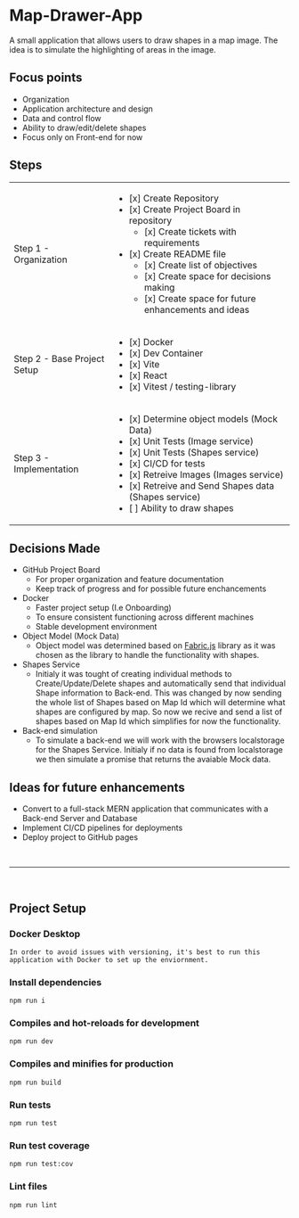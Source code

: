 # Map-Drawer-App
A small application that allows users to draw shapes in a map image. The idea is to simulate the highlighting of areas in the image.


## Focus points
- Organization
- Application architecture and design
- Data and control flow
- Ability to draw/edit/delete shapes
- Focus only on Front-end for now

## Steps
<table>
    <tr>
        <td>Step 1 - Organization</td>
        <td>
          <ul>
            <li>[x] Create Repository</li>
            <li>
              [x] Create Project Board in repository
              <ul>
                <li>[x] Create tickets with requirements </li>
              </ul>
            </li>            
            <li>
              [x] Create README file
              <ul>
                <li>[x] Create list of objectives</li>
                <li>[x] Create space for decisions making</li>
                <li>[x] Create space for future enhancements and ideas</li>
              </ul>
            </li>           
          </ul>
        </td>
    </tr>
   <tr>
        <td>Step 2 - Base Project Setup</td>
        <td>
          <ul>
            <li>[x] Docker</li>
            <li>[x] Dev Container</li>
            <li>[x] Vite</li>
            <li>[x] React</li>
            <li>[x] Vitest / testing-library</li>
          </ul>
        </td>
    </tr>
   <tr>
        <td>Step 3 - Implementation</td>
        <td>
          <ul>
            <li>[x] Determine object models (Mock Data)</li>
            <li>[x] Unit Tests (Image service)</li>
            <li>[x] Unit Tests (Shapes service)</li>
            <li>[x] CI/CD for tests</li>
            <li>[x] Retreive Images (Images service)</li>
            <li>[x] Retreive and Send Shapes data (Shapes service)</li>
            <li>[ ] Ability to draw shapes</li>
          </ul>
        </td>
    </tr>
<table>


## Decisions Made
- GitHub Project Board
  - For proper organization and feature documentation
  - Keep track of progress and for possible future enchancements  
- Docker
  - Faster project setup (I.e Onboarding)
  - To ensure consistent functioning across different machines
  - Stable development environment
- Object Model (Mock Data)
    - Object model was determined based on [Fabric.js](http://fabricjs.com/) library as it was chosen as the library to handle the functionality with shapes.
- Shapes Service
    - Initialy it was tought of creating individual methods to Create/Update/Delete shapes and automatically send that individual Shape information to Back-end.
      This was changed by now sending the whole list of Shapes based on Map Id which will determine what shapes are configured by map. So now we recive and send a list of shapes based on Map Id which simplifies for now the functionality.
- Back-end simulation
    - To simulate a back-end we will work with the browsers localstorage for the Shapes Service. Initialy if no data is found from localstorage we then simulate a promise that returns the avaiable Mock data. 
 
## Ideas for future enhancements
- Convert to a full-stack MERN application that communicates with a Back-end Server and Database
- Implement CI/CD pipelines for deployments
- Deploy project to GitHub pages

<br>
<hr>
<br>

## Project Setup

### Docker Desktop
```
In order to avoid issues with versioning, it's best to run this application with Docker to set up the enviornment.
```

### Install dependencies
```
npm run i 
```

### Compiles and hot-reloads for development
```
npm run dev
```

### Compiles and minifies for production
```
npm run build
```

### Run tests
```
npm run test
```

### Run test coverage
```
npm run test:cov
```

### Lint files
```
npm run lint
```
